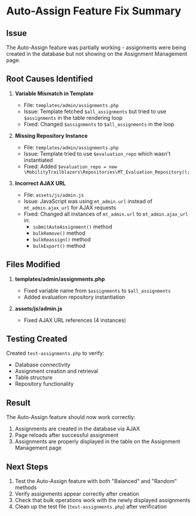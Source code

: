 # Auto-Assign Feature Fix Summary

## Issue
The Auto-Assign feature was partially working - assignments were being created in the database but not showing on the Assignment Management page.

## Root Causes Identified

1. **Variable Mismatch in Template**
   - File: `templates/admin/assignments.php`
   - Issue: Template fetched `$all_assignments` but tried to use `$assignments` in the table rendering loop
   - Fixed: Changed `$assignments` to `$all_assignments` in the loop

2. **Missing Repository Instance**
   - File: `templates/admin/assignments.php`
   - Issue: Template tried to use `$evaluation_repo` which wasn't instantiated
   - Fixed: Added `$evaluation_repo = new \MobilityTrailblazers\Repositories\MT_Evaluation_Repository();`

3. **Incorrect AJAX URL**
   - File: `assets/js/admin.js`
   - Issue: JavaScript was using `mt_admin.url` instead of `mt_admin.ajax_url` for AJAX requests
   - Fixed: Changed all instances of `mt_admin.url` to `mt_admin.ajax_url` in:
     - `submitAutoAssignment()` method
     - `bulkRemove()` method
     - `bulkReassign()` method
     - `bulkExport()` method

## Files Modified

1. **templates/admin/assignments.php**
   - Fixed variable name from `$assignments` to `$all_assignments`
   - Added evaluation repository instantiation

2. **assets/js/admin.js**
   - Fixed AJAX URL references (4 instances)

## Testing Created

Created `test-assignments.php` to verify:
- Database connectivity
- Assignment creation and retrieval
- Table structure
- Repository functionality

## Result

The Auto-Assign feature should now work correctly:
1. Assignments are created in the database via AJAX
2. Page reloads after successful assignment
3. Assignments are properly displayed in the table on the Assignment Management page

## Next Steps

1. Test the Auto-Assign feature with both "Balanced" and "Random" methods
2. Verify assignments appear correctly after creation
3. Check that bulk operations work with the newly displayed assignments
4. Clean up the test file (`test-assignments.php`) after verification 